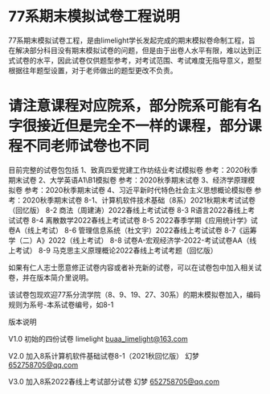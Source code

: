 # 77系期末模拟试卷工程说明

77系期末模拟试卷工程，是由limelight学长发起完成的期末模拟卷命制工程，旨在解决部分科目没有期末模拟试卷的问题，但是由于出卷人水平有限，难以达到正式试卷的水平，因此试卷仅供题型参考，对考试范围、考试难度无指导意义，题型根据往年题型设置，对于老师做出的题型更改不负责。

# 请注意课程对应院系，部分院系可能有名字很接近但是完全不一样的课程，部分课程不同老师试卷也不同

目前完整的试卷包包括
1、致真四爱党建工作坊结业考试模拟卷  参考：2020秋季期末试卷
2、大学英语A1\B1模拟卷  参考：2020秋季期末试卷
3、经济学原理模拟卷  参考：2020秋季期末试卷
4、习近平新时代特色社会主义思想概论模拟卷  参考：2020秋季期末试卷
8-1、计算机软件技术基础（8系）2021秋期末考试试卷（回忆版）
8-2 商法（周建涛）2022春线上考试试卷
8-3 R语言2022春线上考试试卷
8-4 离散数学2022春线上考试试卷
8-5 2022春季学期《应用统计学》试卷A（线上考试）
8-6 管理信息系统（杜文宇）2022春线上考试试卷
8-7《运筹学（二）A》2022（线上考试）
8-8 试卷A-宏观经济学-2022-考试试卷AA（线上考试）
8-9 马克思主义原理概论2022春线上考试考题（回忆版）

如果有仁人志士愿意修正试卷内容或者补充新的试卷，可以在试卷包中加入相关试卷，并在版本简介里说明。

该试卷包现欢迎77系分流学院（8、9、19、27、30系）的期末模拟卷加入，编码规则为系号-本系试卷编号，如8-1

版本说明

V1.0 初始的四份试卷 limelight buaa_limelight@163.com

V2.0 加入8系计算机软件基础试卷8-1（2021秋回忆版） 幻梦 652758705@qq.com

V3.0 加入8系2022春线上考试部分试卷  幻梦 652758705@qq.com